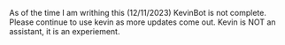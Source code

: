 As of the time I am writhing this (12/11/2023) KevinBot is not complete. Please continue to use kevin as more updates come out. Kevin is NOT an assistant, it is an experiement.
